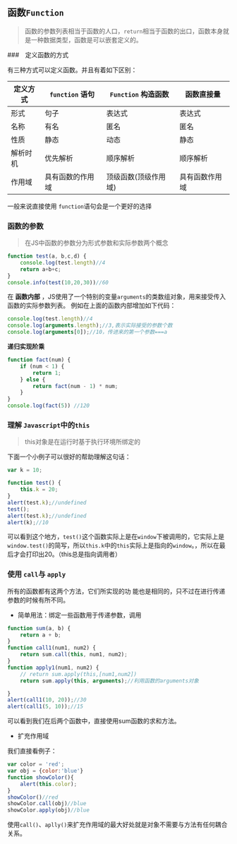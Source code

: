 
## 函数`Function`

> 函数的参数列表相当于函数的人口，`return`相当于函数的出口，函数本身就是一种数据类型，函数是可以嵌套定义的。

###　定义函数的方式

有三种方式可以定义函数。并且有着如下区别：

| 定义方式 | `function` 语句 | `Function` 构造函数 | 函数直接量|
|----|---|----|------|
| 形式 | 句子 |表达式 | 表达式 |
| 名称 | 有名 | 匿名 | 匿名|
| 性质 | 静态 | 动态 | 静态|
| 解析时机 | 优先解析 | 顺序解析 | 顺序解析 |
| 作用域 | 具有函数的作用域 | 顶级函数(顶级作用域)| 具有函数作用域 |

一般来说直接使用 `function`语句会是一个更好的选择

### 函数的参数

> 在JS中函数的参数分为形式参数和实际参数两个概念


```js
function test(a, b,c,d) {
    console.log(test.length)//4
    return a+b+c;
}
console.info(test(10,20,30))//60
```

在 **函数内部** ，JS使用了一个特别的变量`arguments`的类数组对象，用来接受传入函数的实际参数列表。
例如在上面的函数内部增加如下代码：

```js
console.log(test.length)//4
console.log(arguments.length);//3,表示实际接受的参数个数
console.log(arguments[0]);//10，传进来的第一个参数===a
```

**递归实现阶乘**

```js
function fact(num) {
    if (num < 1) {
        return 1;
    } else {
        return fact(num - 1) * num;
    }
}
console.log(fact(5)) //120
```

### 理解 `Javascript`中的`this`

> this对象是在运行时基于执行环境所绑定的

下面一个小例子可以很好的帮助理解这句话：

```js
var k = 10;

function test() {
    this.k = 20;
}
alert(test.k);//undefined
test();
alert(test.k);//undefined
alert(k);//10
```
可以看到这个地方，`test()`这个函数实际上是在`window`下被调用的，它实际上是`window.test()`的简写，所以`this.k`中的`this`实际上是指向的`window`。，所以在最后才会打印出20。（this总是指向调用者）


### 使用 `call`与 `apply`

所有的函数都有这两个方法，它们所实现的功 能也是相同的，只不过在进行传递参数的时候有所不同。

- 简单用法：绑定一些函数用于传递参数，调用

```js
function sum(a, b) {
    return a + b;
}
function call1(num1, num2) {
    return sum.call(this, num1, num2);
}
function apply1(num1, num2) {
    // return sum.apply(this,[num1,num2])
    return sum.apply(this, arguments);//利用函数的arguments对象

}
alert(call1(10, 20));//30
alert(call1(5, 10));//15
```
可以看到我们在后两个函数中，直接使用sum函数的求和方法。


- 扩充作用域

我们直接看例子：

```js
var color = 'red';
var obj = {color:'blue'}
function showColor(){
    alert(this.color);
}
showColor()//red
showColor.call(obj)//blue
showColor.apply(obj)//blue
```
使用`call()`、`aplly()`来扩充作用域的最大好处就是对象不需要与方法有任何耦合关系。

 

